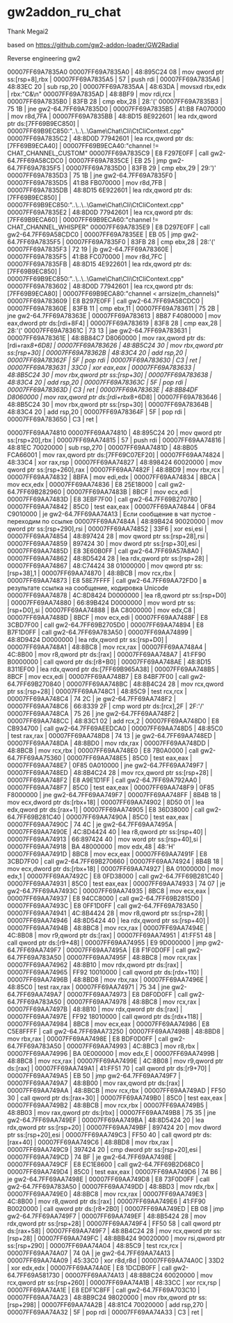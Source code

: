 # gw2addon_ru_chat

Thank Megai2

based on https://github.com/gw2-addon-loader/GW2Radial

Reverse engineering gw2 

00007FF69A7835A0
00007FF69A7835A0 | 48:895C24 08             | mov qword ptr ss:[rsp+8],rbx                               |
00007FF69A7835A5 | 57                       | push rdi                                                   |
00007FF69A7835A6 | 48:83EC 20               | sub rsp,20                                                 |
00007FF69A7835AA | 48:63DA                  | movsxd rbx,edx                                             | rbx:"C&\n"
00007FF69A7835AD | 48:8BF9                  | mov rdi,rcx                                                |
00007FF69A7835B0 | 83FB 28                  | cmp ebx,28                                                 | 28:'('
00007FF69A7835B3 | 75 1B                    | jne gw2-64.7FF69A7835D0                                    |
00007FF69A7835B5 | 41:B8 FA070000           | mov r8d,7FA                                                |
00007FF69A7835BB | 48:8D15 8E922601         | lea rdx,qword ptr ds:[7FF69B9EC850]                        | 00007FF69B9EC850:"..\\..\\..\\Game\\Chat\\Cli\\CtCliContext.cpp"
00007FF69A7835C2 | 48:8D0D 77942601         | lea rcx,qword ptr ds:[7FF69B9ECA40]                        | 00007FF69B9ECA40:"channel != CHAT_CHANNEL_CUSTOM"
00007FF69A7835C9 | E8 F297E0FF              | call gw2-64.7FF69A58CDC0                                   |
00007FF69A7835CE | EB 25                    | jmp gw2-64.7FF69A7835F5                                    |
00007FF69A7835D0 | 83FB 29                  | cmp ebx,29                                                 | 29:')'
00007FF69A7835D3 | 75 1B                    | jne gw2-64.7FF69A7835F0                                    |
00007FF69A7835D5 | 41:B8 FB070000           | mov r8d,7FB                                                |
00007FF69A7835DB | 48:8D15 6E922601         | lea rdx,qword ptr ds:[7FF69B9EC850]                        | 00007FF69B9EC850:"..\\..\\..\\Game\\Chat\\Cli\\CtCliContext.cpp"
00007FF69A7835E2 | 48:8D0D 77942601         | lea rcx,qword ptr ds:[7FF69B9ECA60]                        | 00007FF69B9ECA60:"channel != CHAT_CHANNEL_WHISPER"
00007FF69A7835E9 | E8 D297E0FF              | call gw2-64.7FF69A58CDC0                                   |
00007FF69A7835EE | EB 05                    | jmp gw2-64.7FF69A7835F5                                    |
00007FF69A7835F0 | 83FB 28                  | cmp ebx,28                                                 | 28:'('
00007FF69A7835F3 | 72 19                    | jb gw2-64.7FF69A78360E                                     |
00007FF69A7835F5 | 41:B8 FC070000           | mov r8d,7FC                                                |
00007FF69A7835FB | 48:8D15 4E922601         | lea rdx,qword ptr ds:[7FF69B9EC850]                        | 00007FF69B9EC850:"..\\..\\..\\Game\\Chat\\Cli\\CtCliContext.cpp"
00007FF69A783602 | 48:8D0D 77942601         | lea rcx,qword ptr ds:[7FF69B9ECA80]                        | 00007FF69B9ECA80:"channel < arrsize(m_channels)"
00007FF69A783609 | E8 B297E0FF              | call gw2-64.7FF69A58CDC0                                   |
00007FF69A78360E | 83FB 11                  | cmp ebx,11                                                 |
00007FF69A783611 | 75 2B                    | jne gw2-64.7FF69A78363E                                    |
00007FF69A783613 | 8B87 F4080000            | mov eax,dword ptr ds:[rdi+8F4]                             |
00007FF69A783619 | 83F8 28                  | cmp eax,28                                                 | 28:'('
00007FF69A78361C | 73 13                    | jae gw2-64.7FF69A783631                                    |
00007FF69A78361E | 48:8B84C7 D8060000       | mov rax,qword ptr ds:[rdi+rax*8+6D8]                       |
00007FF69A783626 | 48:8B5C24 30             | mov rbx,qword ptr ss:[rsp+30]                              |
00007FF69A78362B | 48:83C4 20               | add rsp,20                                                 |
00007FF69A78362F | 5F                       | pop rdi                                                    |
00007FF69A783630 | C3                       | ret                                                        |
00007FF69A783631 | 33C0                     | xor eax,eax                                                |
00007FF69A783633 | 48:8B5C24 30             | mov rbx,qword ptr ss:[rsp+30]                              |
00007FF69A783638 | 48:83C4 20               | add rsp,20                                                 |
00007FF69A78363C | 5F                       | pop rdi                                                    |
00007FF69A78363D | C3                       | ret                                                        |
00007FF69A78363E | 48:8B84DF D8060000       | mov rax,qword ptr ds:[rdi+rbx*8+6D8]                       |
00007FF69A783646 | 48:8B5C24 30             | mov rbx,qword ptr ss:[rsp+30]                              |
00007FF69A78364B | 48:83C4 20               | add rsp,20                                                 |
00007FF69A78364F | 5F                       | pop rdi                                                    |
00007FF69A783650 | C3                       | ret                                                        |

00007FF69AA74810
00007FF69AA74810 | 48:895C24 20             | mov qword ptr ss:[rsp+20],rbx                              |
00007FF69AA74815 | 57                       | push rdi                                                   |
00007FF69AA74816 | 48:81EC 70020000         | sub rsp,270                                                |
00007FF69AA7481D | 48:8B05 FCA66001         | mov rax,qword ptr ds:[7FF69C07EF20]                        |
00007FF69AA74824 | 48:33C4                  | xor rax,rsp                                                |
00007FF69AA74827 | 48:898424 60020000       | mov qword ptr ss:[rsp+260],rax                             |
00007FF69AA7482F | 48:8BD9                  | mov rbx,rcx                                                |
00007FF69AA74832 | 8BFA                     | mov edi,edx                                                |
00007FF69AA74834 | 8BCA                     | mov ecx,edx                                                |
00007FF69AA74836 | E8 25E18000              | call gw2-64.7FF69B282960                                   |
00007FF69AA7483B | 8BCF                     | mov ecx,edi                                                |
00007FF69AA7483D | E8 3EBF7F00              | call gw2-64.7FF69B270780                                   |
00007FF69AA74842 | 85C0                     | test eax,eax                                               |
00007FF69AA74844 | 0F84 C9010000            | je gw2-64.7FF69AA74A13                                     | Если сообщение в чат пустое - переходим по ссылке 
00007FF69AA7484A | 48:89B424 90020000       | mov qword ptr ss:[rsp+290],rsi                             |
00007FF69AA74852 | 33F6                     | xor esi,esi                                                |
00007FF69AA74854 | 48:897424 28             | mov qword ptr ss:[rsp+28],rsi                              |
00007FF69AA74859 | 897424 30                | mov dword ptr ss:[rsp+30],esi                              |
00007FF69AA7485D | E8 3E60B0FF              | call gw2-64.7FF69A57A8A0                                   |
00007FF69AA74862 | 48:8D5424 28             | lea rdx,qword ptr ss:[rsp+28]                              |
00007FF69AA74867 | 48:C74424 38 01000000    | mov qword ptr ss:[rsp+38],1                                |
00007FF69AA74870 | 48:8BCB                  | mov rcx,rbx                                                |
00007FF69AA74873 | E8 58E7FFFF              | call gw2-64.7FF69AA72FD0                                   | в результате ссылка на сообщение, кодировка Unicode
00007FF69AA74878 | 4C:8D8424 D0000000       | lea r8,qword ptr ss:[rsp+D0]                               |
00007FF69AA74880 | 66:89B424 D0000000       | mov word ptr ss:[rsp+D0],si                                |
00007FF69AA74888 | BA C8000000              | mov edx,C8                                                 |
00007FF69AA7488D | 8BCF                     | mov ecx,edi                                                |
00007FF69AA7488F | E8 3CBD7F00              | call gw2-64.7FF69B2705D0                                   |
00007FF69AA74894 | E8 B7F1D0FF              | call gw2-64.7FF69A783A50                                   |
00007FF69AA74899 | 48:8D9424 D0000000       | lea rdx,qword ptr ss:[rsp+D0]                              |
00007FF69AA748A1 | 48:8BC8                  | mov rcx,rax                                                |
00007FF69AA748A4 | 4C:8B00                  | mov r8,qword ptr ds:[rax]                                  |
00007FF69AA748A7 | 41:FF90 B0000000         | call qword ptr ds:[r8+B0]                                  |
00007FF69AA748AE | 48:8D15 8311EF00         | lea rdx,qword ptr ds:[7FF69B965A38]                        |
00007FF69AA748B5 | 8BCF                     | mov ecx,edi                                                |
00007FF69AA748B7 | E8 84BF7F00              | call gw2-64.7FF69B270840                                   |
00007FF69AA748BC | 48:8B4C24 28             | mov rcx,qword ptr ss:[rsp+28]                              |
00007FF69AA748C1 | 48:85C9                  | test rcx,rcx                                               |
00007FF69AA748C4 | 74 2C                    | je gw2-64.7FF69AA748F2                                     |
00007FF69AA748C6 | 66:8339 2F               | cmp word ptr ds:[rcx],2F                                   | 2F:'/'
00007FF69AA748CA | 75 26                    | jne gw2-64.7FF69AA748F2                                    |
00007FF69AA748CC | 48:83C1 02               | add rcx,2                                                  |
00007FF69AA748D0 | E8 CB934700              | call gw2-64.7FF69AEEDCA0                                   |
00007FF69AA748D5 | 48:85C0                  | test rax,rax                                               |
00007FF69AA748D8 | 74 13                    | je gw2-64.7FF69AA748ED                                     |
00007FF69AA748DA | 48:8BD0                  | mov rdx,rax                                                |
00007FF69AA748DD | 48:8BCB                  | mov rcx,rbx                                                |
00007FF69AA748E0 | E8 7B0A0000              | call gw2-64.7FF69AA75360                                   |
00007FF69AA748E5 | 85C0                     | test eax,eax                                               |
00007FF69AA748E7 | 0F85 0A010000            | jne gw2-64.7FF69AA749F7                                    |
00007FF69AA748ED | 48:8B4C24 28             | mov rcx,qword ptr ss:[rsp+28]                              |
00007FF69AA748F2 | E8 A9E1D1FF              | call gw2-64.7FF69A792AA0                                   |
00007FF69AA748F7 | 85C0                     | test eax,eax                                               |
00007FF69AA748F9 | 0F85 F8000000            | jne gw2-64.7FF69AA749F7                                    |
00007FF69AA748FF | 8B4B 18                  | mov ecx,dword ptr ds:[rbx+18]                              |
00007FF69AA74902 | 8D50 01                  | lea edx,qword ptr ds:[rax+1]                               |
00007FF69AA74905 | E8 36D38000              | call gw2-64.7FF69B281C40                                   |
00007FF69AA7490A | 85C0                     | test eax,eax                                               |
00007FF69AA7490C | 74 4C                    | je gw2-64.7FF69AA7495A                                     |
00007FF69AA7490E | 4C:8D4424 40             | lea r8,qword ptr ss:[rsp+40]                               |
00007FF69AA74913 | 66:897424 40             | mov word ptr ss:[rsp+40],si                                |
00007FF69AA74918 | BA 48000000              | mov edx,48                                                 | 48:'H'
00007FF69AA7491D | 8BC8                     | mov ecx,eax                                                |
00007FF69AA7491F | E8 3CBD7F00              | call gw2-64.7FF69B270660                                   |
00007FF69AA74924 | 8B4B 18                  | mov ecx,dword ptr ds:[rbx+18]                              |
00007FF69AA74927 | BA 01000000              | mov edx,1                                                  |
00007FF69AA7492C | E8 0FD38000              | call gw2-64.7FF69B281C40                                   |
00007FF69AA74931 | 85C0                     | test eax,eax                                               |
00007FF69AA74933 | 74 07                    | je gw2-64.7FF69AA7493C                                     |
00007FF69AA74935 | 8BC8                     | mov ecx,eax                                                |
00007FF69AA74937 | E8 94CC8000              | call gw2-64.7FF69B2815D0                                   |
00007FF69AA7493C | E8 0FF1D0FF              | call gw2-64.7FF69A783A50                                   |
00007FF69AA74941 | 4C:8B4424 28             | mov r8,qword ptr ss:[rsp+28]                               |
00007FF69AA74946 | 48:8D5424 40             | lea rdx,qword ptr ss:[rsp+40]                              |
00007FF69AA7494B | 48:8BC8                  | mov rcx,rax                                                |
00007FF69AA7494E | 4C:8B08                  | mov r9,qword ptr ds:[rax]                                  |
00007FF69AA74951 | 41:FF51 48               | call qword ptr ds:[r9+48]                                  |
00007FF69AA74955 | E9 9D000000              | jmp gw2-64.7FF69AA749F7                                    |
00007FF69AA7495A | E8 F1F0D0FF              | call gw2-64.7FF69A783A50                                   |
00007FF69AA7495F | 48:8BC8                  | mov rcx,rax                                                |
00007FF69AA74962 | 48:8B10                  | mov rdx,qword ptr ds:[rax]                                 |
00007FF69AA74965 | FF92 10010000            | call qword ptr ds:[rdx+110]                                |
00007FF69AA7496B | 48:8BD8                  | mov rbx,rax                                                |
00007FF69AA7496E | 48:85C0                  | test rax,rax                                               |
00007FF69AA74971 | 75 34                    | jne gw2-64.7FF69AA749A7                                    |
00007FF69AA74973 | E8 D8F0D0FF              | call gw2-64.7FF69A783A50                                   |
00007FF69AA74978 | 48:8BC8                  | mov rcx,rax                                                |
00007FF69AA7497B | 48:8B10                  | mov rdx,qword ptr ds:[rax]                                 |
00007FF69AA7497E | FF92 18010000            | call qword ptr ds:[rdx+118]                                |
00007FF69AA74984 | 8BC8                     | mov ecx,eax                                                |
00007FF69AA74986 | E8 C5E8FFFF              | call gw2-64.7FF69AA73250                                   |
00007FF69AA7498B | 48:8BD8                  | mov rbx,rax                                                |
00007FF69AA7498E | E8 BDF0D0FF              | call gw2-64.7FF69A783A50                                   |
00007FF69AA74993 | 4C:8BC3                  | mov r8,rbx                                                 |
00007FF69AA74996 | BA 0E000000              | mov edx,E                                                  |
00007FF69AA7499B | 48:8BC8                  | mov rcx,rax                                                |
00007FF69AA7499E | 4C:8B08                  | mov r9,qword ptr ds:[rax]                                  |
00007FF69AA749A1 | 41:FF51 70               | call qword ptr ds:[r9+70]                                  |
00007FF69AA749A5 | EB 50                    | jmp gw2-64.7FF69AA749F7                                    |
00007FF69AA749A7 | 48:8B00                  | mov rax,qword ptr ds:[rax]                                 |
00007FF69AA749AA | 48:8BCB                  | mov rcx,rbx                                                |
00007FF69AA749AD | FF50 30                  | call qword ptr ds:[rax+30]                                 |
00007FF69AA749B0 | 85C0                     | test eax,eax                                               |
00007FF69AA749B2 | 48:8BCB                  | mov rcx,rbx                                                |
00007FF69AA749B5 | 48:8B03                  | mov rax,qword ptr ds:[rbx]                                 |
00007FF69AA749B8 | 75 35                    | jne gw2-64.7FF69AA749EF                                    |
00007FF69AA749BA | 48:8D5424 20             | lea rdx,qword ptr ss:[rsp+20]                              |
00007FF69AA749BF | 897424 20                | mov dword ptr ss:[rsp+20],esi                              |
00007FF69AA749C3 | FF50 40                  | call qword ptr ds:[rax+40]                                 |
00007FF69AA749C6 | 48:8BD8                  | mov rbx,rax                                                |
00007FF69AA749C9 | 397424 20                | cmp dword ptr ss:[rsp+20],esi                              |
00007FF69AA749CD | 74 BF                    | je gw2-64.7FF69AA7498E                                     |
00007FF69AA749CF | E8 EC1E8600              | call gw2-64.7FF69B2D68C0                                   |
00007FF69AA749D4 | 85C0                     | test eax,eax                                               |
00007FF69AA749D6 | 74 B6                    | je gw2-64.7FF69AA7498E                                     |
00007FF69AA749D8 | E8 73F0D0FF              | call gw2-64.7FF69A783A50                                   |
00007FF69AA749DD | 48:8BD3                  | mov rdx,rbx                                                |
00007FF69AA749E0 | 48:8BC8                  | mov rcx,rax                                                |
00007FF69AA749E3 | 4C:8B00                  | mov r8,qword ptr ds:[rax]                                  |
00007FF69AA749E6 | 41:FF90 B0020000         | call qword ptr ds:[r8+2B0]                                 |
00007FF69AA749ED | EB 08                    | jmp gw2-64.7FF69AA749F7                                    |
00007FF69AA749EF | 48:8B5424 28             | mov rdx,qword ptr ss:[rsp+28]                              |
00007FF69AA749F4 | FF50 58                  | call qword ptr ds:[rax+58]                                 |
00007FF69AA749F7 | 48:8B4C24 28             | mov rcx,qword ptr ss:[rsp+28]                              |
00007FF69AA749FC | 48:8BB424 90020000       | mov rsi,qword ptr ss:[rsp+290]                             |
00007FF69AA74A04 | 48:85C9                  | test rcx,rcx                                               |
00007FF69AA74A07 | 74 0A                    | je gw2-64.7FF69AA74A13                                     |
00007FF69AA74A09 | 45:33C0                  | xor r8d,r8d                                                |
00007FF69AA74A0C | 33D2                     | xor edx,edx                                                |
00007FF69AA74A0E | E8 1DCDB0FF              | call gw2-64.7FF69A581730                                   |
00007FF69AA74A13 | 48:8B8C24 60020000       | mov rcx,qword ptr ss:[rsp+260]                             |
00007FF69AA74A1B | 48:33CC                  | xor rcx,rsp                                                |
00007FF69AA74A1E | E8 EDF1C8FF              | call gw2-64.7FF69A703C10                                   |
00007FF69AA74A23 | 48:8B9C24 98020000       | mov rbx,qword ptr ss:[rsp+298]                             |
00007FF69AA74A2B | 48:81C4 70020000         | add rsp,270                                                |
00007FF69AA74A32 | 5F                       | pop rdi                                                    |
00007FF69AA74A33 | C3                       | ret                                                        |
